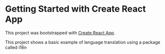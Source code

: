 # Getting Started with Create React App

This project was bootstrapped with [Create React App](https://github.com/facebook/create-react-app).

This project shows a basic example of language translation using a package called i18n
